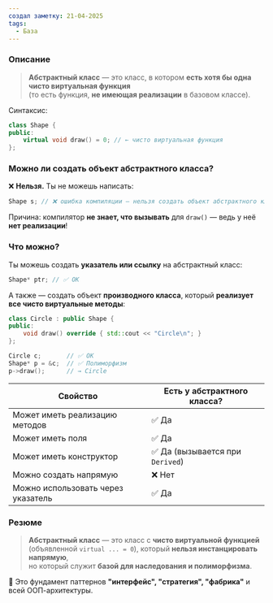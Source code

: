 ```yaml
---
создал заметку: 21-04-2025
tags:
  - База
---
```

### Описание
> **Абстрактный класс** — это класс, в котором **есть хотя бы одна чисто виртуальная функция**  
> (то есть функция, **не имеющая реализации** в базовом классе).

Синтаксис:
```cpp
class Shape {
public:
    virtual void draw() = 0; // ← чисто виртуальная функция
};
```
### Можно ли создать объект абстрактного класса?
❌ **Нельзя.**
Ты не можешь написать:
```cpp
Shape s; // ❌ ошибка компиляции — нельзя создать объект абстрактного класса
```
Причина: компилятор **не знает, что вызывать** для `draw()` — ведь у неё **нет реализации**!
### Что можно?
Ты можешь создать **указатель или ссылку** на абстрактный класс:
```cpp
Shape* ptr; // ✅ ОК
```
А также — создать объект **производного класса**, который **реализует все чисто виртуальные методы**:
```cpp
class Circle : public Shape {
public:
    void draw() override { std::cout << "Circle\n"; }
};

Circle c;       // ✅ ОК
Shape* p = &c;  // ✅ Полиморфизм
p->draw();      // → Circle
```

|Свойство|Есть у абстрактного класса?|
|---|---|
|Может иметь реализацию методов|✅ Да|
|Может иметь поля|✅ Да|
|Может иметь конструктор|✅ Да (вызывается при `Derived`)|
|Можно создать напрямую|❌ Нет|
|Можно использовать через указатель|✅ Да|
### Резюме
> **Абстрактный класс** — это класс с **чисто виртуальной функцией**  
> (объявленной `virtual ... = 0`), который **нельзя инстанцировать напрямую**,  
> но который служит **базой для наследования и полиморфизма**.

📌 Это фундамент паттернов **"интерфейс", "стратегия", "фабрика"** и всей ООП-архитектуры.
